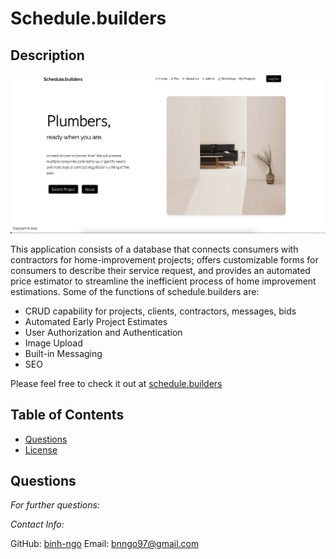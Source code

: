 # Schedule.builders
  
## Description

![landingPage](/frontend/src/assets/readme.png)

This application consists of a database that connects consumers with contractors for home-improvement projects; offers customizable forms for consumers to describe their service request, and provides an automated price estimator to streamline the inefficient process of home improvement estimations. Some of the functions of schedule.builders are:

  * CRUD capability for projects, clients, contractors, messages, bids
  * Automated Early Project Estimates
  * User Authorization and Authentication
  * Image Upload
  * Built-in Messaging
  * SEO

  Please feel free to check it out at [schedule.builders](http://www.schedule.builders)
  
## Table of Contents
  * [Questions](#questions)
  * [License](#license)
      
  ## Questions
        
  *For further questions:*

  *Contact Info:*
    
  GitHub: [binh-ngo](https://github.com/binh-ngo)
  Email: [bnngo97@gmail.com](mailto:bnngo97@gmail.com)
      